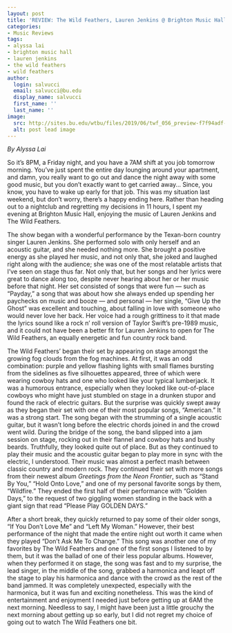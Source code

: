 ```yaml
---
layout: post
title: 'REVIEW: The Wild Feathers, Lauren Jenkins @ Brighton Music Hall 6/14'
categories:
- Music Reviews
tags:
- alyssa lai
- brighton music hall
- lauren jenkins
- the wild feathers
- wild feathers
author:
  login: salvucci
  email: salvucci@bu.edu
  display_name: salvucci
  first_name: ''
  last_name: ''
image:
  src: http://sites.bu.edu/wtbu/files/2019/06/twf_056_preview-f7f94adf-6b17-4ac5-a19c-ce2a05ecd91b.jpg
  alt: post lead image
---
```


_By Alyssa Lai_

So it’s 8PM, a Friday night, and you have a 7AM shift at you job tomorrow morning. You’ve just spent the entire day lounging around your apartment, and damn, you really want to go out and dance the night away with some good music, but you don’t exactly want to get carried away… Since, you know, you have to wake up early for that job. This was my situation last weekend, but don’t worry, there’s a happy ending here. Rather than heading out to a nightclub and regretting my decisions in 11 hours, I spent my evening at Brighton Music Hall, enjoying the music of Lauren Jenkins and The Wild Feathers.

The show began with a wonderful performance by the Texan-born country singer Lauren Jenkins. She performed solo with only herself and an acoustic guitar, and she needed nothing more. She brought a positive energy as she played her music, and not only that, she joked and laughed right along with the audience; she was one of the most relatable artists that I’ve seen on stage thus far. Not only that, but her songs and her lyrics were great to dance along too, despite never hearing about her or her music before that night. Her set consisted of songs that were fun — such as “Payday,” a song that was about how she always ended up spending her paychecks on music and booze — and personal — her single, “Give Up the Ghost” was excellent and touching, about falling in love with someone who would never love her back. Her voice had a rough grittiness to it that made the lyrics sound like a rock n’ roll version of Taylor Swift’s pre-1989 music, and it could not have been a better fit for Lauren Jenkins to open for The Wild Feathers, an equally energetic and fun country rock band.

The Wild Feathers’ began their set by appearing on stage amongst the growing fog clouds from the fog machines. At first, it was an odd combination: purple and yellow flashing lights with small flames bursting from the sidelines as five silhouettes appeared, three of which were wearing cowboy hats and one who looked like your typical lumberjack. It was a humorous entrance, especially when they looked like out-of-place cowboys who might have just stumbled on stage in a drunken stupor and found the rack of electric guitars. But the surprise was quickly swept away as they began their set with one of their most popular songs, “American.” It was a strong start. The song began with the strumming of a single acoustic guitar, but it wasn’t long before the electric chords joined in and the crowd went wild. During the bridge of the song, the band slipped into a jam session on stage, rocking out in their flannel and cowboy hats and bushy beards. Truthfully, they looked quite out of place. But as they continued to play their music and the acoustic guitar began to play more in sync with the electric, I understood. Their music was almost a perfect mash between classic country and modern rock. They continued their set with more songs from their newest album _Greetings from the Neon Frontier_, such as “Stand By You,” “Hold Onto Love,” and one of my personal favorite songs by them, “Wildfire.” They ended the first half of their performance with “Golden Days,” to the request of two giggling women standing in the back with a giant sign that read “Please Play GOLDEN DAYS.”

After a short break, they quickly returned to pay some of their older songs, “If You Don’t Love Me” and “Left My Woman.” However, their best performance of the night that made the entire night out worth it came when they played “Don’t Ask Me To Change.” This song was another one of my favorites by The Wild Feathers and one of the first songs I listened to by them, but it was the ballad of one of their less popular albums. However, when they performed it on stage, the song was fast and to my surprise, the lead singer, in the middle of the song, grabbed a harmonica and leapt off the stage to play his harmonica and dance with the crowd as the rest of the band jammed. It was completely unexpected, especially with the harmonica, but it was fun and exciting nonetheless. This was the kind of entertainment and enjoyment I needed just before getting up at 6AM the next morning. Needless to say, I might have been just a little grouchy the next morning about getting up so early, but I did not regret my choice of going out to watch The Wild Feathers one bit.